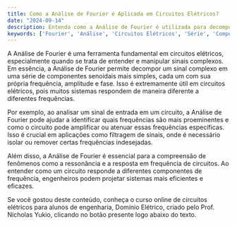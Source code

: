 ```yaml
---
title: Como a Análise de Fourier é Aplicada em Circuitos Elétricos?
date: "2024-09-14"
description: Entenda como a Análise de Fourier é utilizada para decompor sinais complexos em circuitos elétricos.
keywords: ['Fourier', 'Análise', 'Circuitos Elétricos', 'Série', 'Componente']
---
```


A Análise de Fourier é uma ferramenta fundamental em circuitos elétricos, especialmente quando se trata de entender e manipular sinais complexos. Em essência, a Análise de Fourier permite decompor um sinal complexo em uma série de componentes senoidais mais simples, cada um com sua própria frequência, amplitude e fase. Isso é extremamente útil em circuitos elétricos, pois muitos sistemas respondem de maneira diferente a diferentes frequências.

Por exemplo, ao analisar um sinal de entrada em um circuito, a Análise de Fourier pode ajudar a identificar quais frequências são mais proeminentes e como o circuito pode amplificar ou atenuar essas frequências específicas. Isso é crucial em aplicações como filtragem de sinais, onde é necessário isolar ou remover certas frequências indesejadas.

Além disso, a Análise de Fourier é essencial para a compreensão de fenômenos como a ressonância e a resposta em frequência de circuitos. Ao entender como um circuito responde a diferentes componentes de frequência, engenheiros podem projetar sistemas mais eficientes e eficazes.

Se você gostou deste conteúdo, conheça o curso online de circuitos elétricos para alunos de engenharia, Domínio Elétrico, criado pelo Prof. Nicholas Yukio, clicando no botão presente logo abaixo do texto.